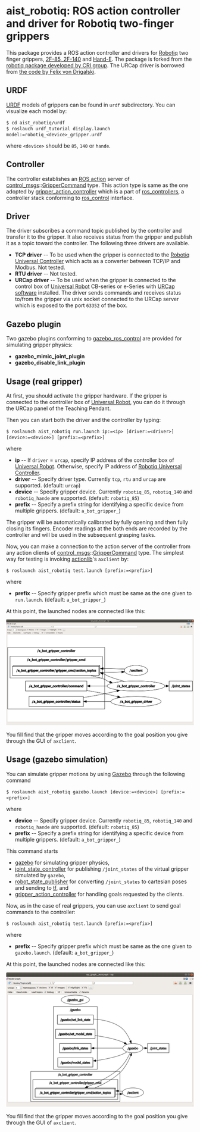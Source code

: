 aist_robotiq: ROS action controller and driver for Robotiq two-finger grippers
==================================================

This package provides a ROS action controller and drivers for [Robotiq](https://robotiq.com) two finger grippers, [2F-85, 2F-140](https://robotiq.com/products/2f85-140-adaptive-robot-gripper) and [Hand-E](https://robotiq.com/products/hand-e-adaptive-robot-gripper). The package is forked from the [robotiq package developed by CRI group](https://github.com/crigroup/robotiq). The URCap driver is borrowed from [the code by Felix von Drigalski](https://gist.github.com/felixvd/d538cad3150e9cac28dae0a3132701cf).

## URDF

[URDF](http://wiki.ros.org/urdf) models of grippers can be found in `urdf` subdirectory. You can visualize each model by:

```
$ cd aist_robotiq/urdf
$ roslauch urdf_tutorial display.launch model:=robotiq_<device>_gripper.urdf
```

where `<device>` should be `85`, `140` or `hande`.

## Controller

The controller establishes an [ROS action](http://wiki.ros.org/actionlib) server of [control_msgs](http://wiki.ros.org/control_msgs)::[GripperCommand](http://docs.ros.org/en/api/control_msgs/html/action/GripperCommand.html) type. This action type is same as the one adopted by [gripper_action_controller](http://wiki.ros.org/gripper_action_controller) which is a part of [ros_controllers](http://wiki.ros.org/ros_controllers), a controller stack conforming to [ros_control](http://wiki.ros.org/ros_control) interface.

## Driver
The driver subscribes a command topic published by the controller and transfer it to the gripper. It also receives status from the gripper and publish it as a topic toward the controller. The following three drivers are available.

- **TCP driver** -- To be used when the gripper is connected to the [Robotiq Universal Controller](https://assets.robotiq.com/website-assets/support_documents/document/online/Controller_UserManual_HTML5_20181120.zip/Controller_UserManual_HTML5/Default.htm) which acts as a converter between TCP/IP and Modbus. Not tested.
- **RTU driver** -- Not tested.
- **URCap driver** -- To be used when the gripper is connected to the control box of [Universal Robot](https://www.universal-robots.com) CB-series or e-Series with [URCap software](https://robotiq.com/support) installed. The driver sends commands and receives status to/from the gripper via unix socket connected to the URCap server which is exposed to the port `63352` of the box.

## Gazebo plugin

Two gazebo plugins conforming to [gazebo_ros_control](http://gazebosim.org/tutorials/?tut=ros_control) are provided for simulating gripper physics:

- **gazebo_mimic_joint_plugin**
- **gazebo_disable_link_plugin**


## Usage (real gripper)
At first, you should activate the gripper hardware. If the gripper is connected to the controller box of [Universal Robot](https://www.universal-robots.com), you can do it through the URCap panel of the Teaching Pendant. 

Then you can start both the driver and the controller by typing:
```shell
$ roslaunch aist_robotiq run.launch ip:=<ip> [driver:=<driver>] [device:=<device>] [prefix:=<prefix>] 
```
where
- **ip** -- If `driver` = `urcap`, specify IP address of the controller box of [Universal Robot](https://www.universal-robots.com). Otherwise, specify IP address of [Robotiq Universal Controller](https://assets.robotiq.com/website-assets/support_documents/document/online/Controller_UserManual_HTML5_20181120.zip/Controller_UserManual_HTML5/Default.htm).
- **driver** -- Specify driver type. Currently `tcp`, `rtu` and `urcap` are supported. (default: `urcap`)
- **device** -- Specify gripper device. Currently `robotiq_85`, `robotiq_140` and `robotiq_hande` are supported. (default: `robotiq_85`)
- **prefix** -- Specify a prefix string for identifying a specific device from multiple grippers. (default: `a_bot_gripper_`)

The gripper will be automatically calibrated by fully opening and then fully closing its fingers. Encoder readings at the both ends are recorded by the controller and will be used in the subsequent grasping tasks.

Now, you can make a connection to the action server of the controller from any action clients of [control_msgs](http://wiki.ros.org/control_msgs)::[GripperCommand](http://docs.ros.org/en/api/control_msgs/html/action/GripperCommand.html) type. The simplest way for testing is invoking [actionlib](http://wiki.ros.org/actionlib)'s `axclient` by:
```
$ roslaunch aist_robotiq test.launch [prefix:=<prefix>]
```
where
- **prefix** -- Specify gripper prefix which must be same as the one given to `run.launch`. (default: `a_bot_gripper_`)

At this point, the launched nodes are connected like this:

![real_graph](docs/real_graph.png)

You fill find that the gripper moves according to the goal position you give through the GUI of `axclient`.

## Usage (gazebo simulation)

You can simulate gripper motions by using [Gazebo](http://gazebosim.org/) through the following command
```
$ roslaunch aist_robotiq gazebo.launch [device:=<device>] [prefix:=<prefix>]
```
where
- **device** -- Specify gripper device. Currently `robotiq_85`, `robotiq_140` and `robotiq_hande` are supported. (default: `robotiq_85`)
- **prefix** -- Specify a prefix string for identifying a specific device from multiple grippers. (default: `a_bot_gripper_`)

This command starts 

- [gazebo](http://gazebosim.org/) for simulating gripper physics,
- [joint_state_controller](http://wiki.ros.org/joint_state_controller) for publishing `/joint_states` of the virtual gripper simulated by `gazebo`,
- [robot_state_publisher](http://wiki.ros.org/robot_state_publisher) for converting `/joint_states` to cartesian poses and sending to [tf](https://wiki.ros.org/tf2), and
- [gripper_action_controller](http://wiki.ros.org/gripper_action_controller) for handling goals requested by the clients.

Now, as in the case of real grippers, you can use `axclient` to send goal commands to the controller:
```
$ roslaunch aist_robotiq test.launch [prefix:=<prefix>]
```
where
- **prefix** -- Specify gripper prefix which must be same as the one given to `gazebo.launch`. (default: `a_bot_gripper_`)

At this point, the launched nodes are connected like this:

![gazebo_graph](docs/gazebo_graph.png)

You fill find that the gripper moves according to the goal position you give through the GUI of `axclient`.
